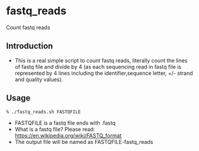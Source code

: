 # fastq_reads
Count fastq reads

## Introduction
* This is a real simple script to count fastq reads, literally count the lines of fastq file and divide by 4 (as each sequencing read in fastq file is represented by 4 lines including the identifier,sequence letter, +/- strand and quality values).

## Usage
```
% ./fastq_reads.sh FASTQFILE
```
* FASTQFILE is a fastq file ends with .fastq
* What is a fastq file? Please read: https://en.wikipedia.org/wiki/FASTQ_format
* The output file will be named as FASTQFILE-fastq_reads
